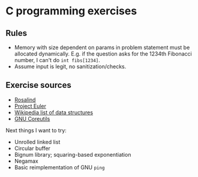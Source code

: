 # C programming exercises

## Rules

* Memory with size dependent on params in problem statement must be allocated
  dynamically. E.g. if the question asks for the 1234th Fibonacci number,
  I can't do `int fibs[1234]`.
* Assume input is legit, no sanitization/checks.

## Exercise sources

* [Rosalind](http://rosalind.info/problems/tree-view/?location=algorithmic-heights)
* [Project Euler](https://projecteuler.net/)
* [Wikipedia list of data structures](https://en.wikipedia.org/wiki/List_of_data_structures)
* [GNU Coreutils](https://www.gnu.org/software/coreutils/manual/html_node/index.html)

Next things I want to try:

* Unrolled linked list
* Circular buffer
* Bignum library; squaring-based exponentiation
* Negamax
* Basic reimplementation of GNU `ping`

